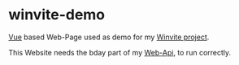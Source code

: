 # winvite-demo
[Vue](https://vuejs.org/) based Web-Page used as demo for my [Winvite project](https://github.com/EliasSchaut/winvite).

This Website needs the bday part of my [Web-Api](https://github.com/EliasSchaut/Web-Api), to run correctly.

